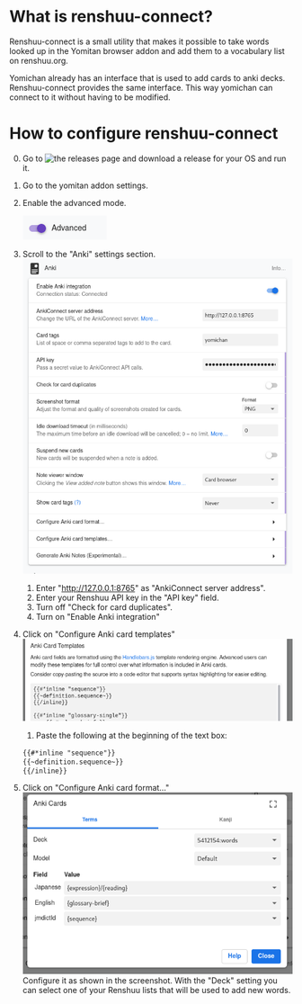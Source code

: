 # What is renshuu-connect?

Renshuu-connect is a small utility that makes it possible to take words looked up in the
Yomitan browser addon and add them to a vocabulary list on renshuu.org.

Yomichan already has an interface that is used to add cards to anki decks.
Renshuu-connect provides the same interface. This way yomichan can connect to it
without having to be modified.

# How to configure renshuu-connect

0. Go to ![the releases page](https://github.com/ikuto0815/renshuu-connect/releases) and download a release for your OS and run it.
1. Go to the yomitan addon settings.
2. Enable the advanced mode.

    ![advanced setting](01_advanced.png "Advanced setting")

3. Scroll to the "Anki" settings section.
    ![anki settings](02_anki_settings.png "Anki settings")
   1. Enter "http://127.0.0.1:8765" as "AnkiConnect server address".
   2. Enter your Renshuu API key in the "API key" field.
   3. Turn off "Check for card duplicates".
   4. Turn on "Enable Anki integration"

4. Click on "Configure Anki card templates"
    ![card templates](03_card_templates.png "card templates")
   1. Paste the following at the beginning of the text box:

    ```
    {{#*inline "sequence"}}
    {{~definition.sequence~}}
    {{/inline}}
    ```
5. Click on "Configure Anki card format…" 
    ![card format](04_cards.png "card format")
    Configure it as shown in the screenshot.
    With the "Deck" setting you can select one of your Renshuu lists that will be used to add new words.
